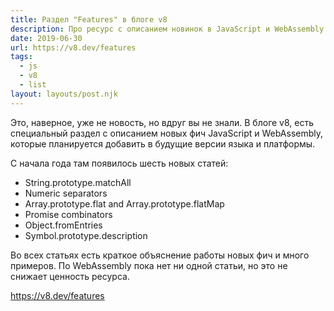 ```yaml
---
title: Раздел "Features" в блоге v8
description: Про ресурс с описанием новинок в JavaScript и WebAssembly
date: 2019-06-30
url: https://v8.dev/features
tags:
  - js
  - v8
  - list
layout: layouts/post.njk
---
```

Это, наверное, уже не новость, но вдруг вы не знали. В блоге v8, есть специальный раздел с описанием новых фич JavaScript и WebAssembly, которые планируется добавить в будущие версии языка и платформы.

С начала года там появилось шесть новых статей:
- String.prototype.matchAll
- Numeric separators
- Array.prototype.flat and Array.prototype.flatMap
- Promise combinators
- Object.fromEntries
- Symbol.prototype.description 

Во всех статьях есть краткое объяснение работы новых фич и много примеров. По WebAssembly пока нет ни одной статьи, но это не снижает ценность ресурса.

https://v8.dev/features
